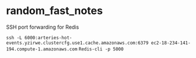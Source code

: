 # random_fast_notes

SSH port forwarding for Redis

`ssh -L 6000:arteries-hot-events.yzirwe.clustercfg.use1.cache.amazonaws.com:6379 ec2-18-234-141-194.compute-1.amazonaws.com`
`Redis-cli -p 5000`
